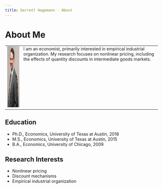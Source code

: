 ```yaml
---
title: Garrett Hagemann - About
---
```


# About Me

<table class="img_tab">
<tr>
<td style="vertical-align:top"><img height="202" width="132" style="border:0px margin:0 padding:0 -webkit-box-shadow:0" src="images/Hagemann_professional_photo_cropped_small.jpg"></td>
<td style="vertical-align:top">I am an economist, primarily interested in empirical industrial organization. My research focuses on nonlinear pricing, including the effects of quantity discounts in intermediate goods markets.</td>
</tr>
</table>

## Education
* Ph.D., Economics, University of Texas at Austin, 2018
* M.S., Economics, University of Texas at Austin, 2015
* B.A., Economics, University of Chicago, 2009

## Research Interests
* Nonlinear pricing
* Discount mechanisms
* Empirical industrial organization
